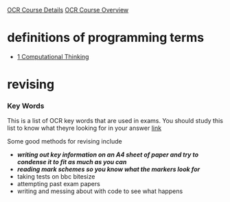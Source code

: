 [OCR Course Details](https://www.ocr.org.uk/Images/558027-specification-gcse-computer-science-j277.pdf#GCSE_Comp_Sci_J277_Spec_v2.2.indd%3A.85236%3A1321)
[OCR Course Overview](https://isaaccomputerscience.org/topics/gcse?examBoard=all&stage=all#ocr)

# definitions of programming terms
- [1 Computational Thinking](https://github.com/zycobyte/definitions/blob/master/computational_thinking.md)


# revising
### Key Words
This is a list of OCR key words that are used in exams. You should study this list to know what theyre looking for in your answer
[link](https://www.ocr.org.uk/Images/558027-specification-gcse-computer-science-j277.pdf#GCSE_Comp_Sci_J277_Spec_v2.2.indd%3A.85406%3A1351)

Some good methods for revising include
- ***writing out key information on an A4 sheet of paper and try to condense it to fit as much as you can***
- ***reading mark schemes so you know what the markers look for***
- taking tests on bbc bitesize
- attempting past exam papers
- writing and messing about with code to see what happens
